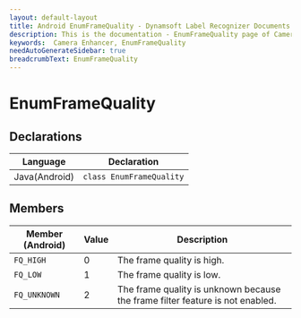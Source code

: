 ```yaml
---
layout: default-layout
title: Android EnumFrameQuality - Dynamsoft Label Recognizer Documents
description: This is the documentation - EnumFrameQuality page of CameraEnhancer library.
keywords:  Camera Enhancer, EnumFrameQuality
needAutoGenerateSidebar: true
breadcrumbText: EnumFrameQuality
---
```


# EnumFrameQuality

## Declarations

| Language | Declaration |
|----------|-------------|
| Java(Android) | `class EnumFrameQuality` |

## Members

| Member (Android) | Value | Description |
| ---------------- | ----- | ----------- |
| `FQ_HIGH` | 0 | The frame quality is high. |
| `FQ_LOW` | 1 | The frame quality is low. |
| `FQ_UNKNOWN` | 2 | The frame quality is unknown because the frame filter feature is not enabled. |

